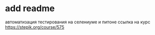 # add readme
автоматизация тестирования на селениуме и питоне ссылка на курс https://stepik.org/course/575

